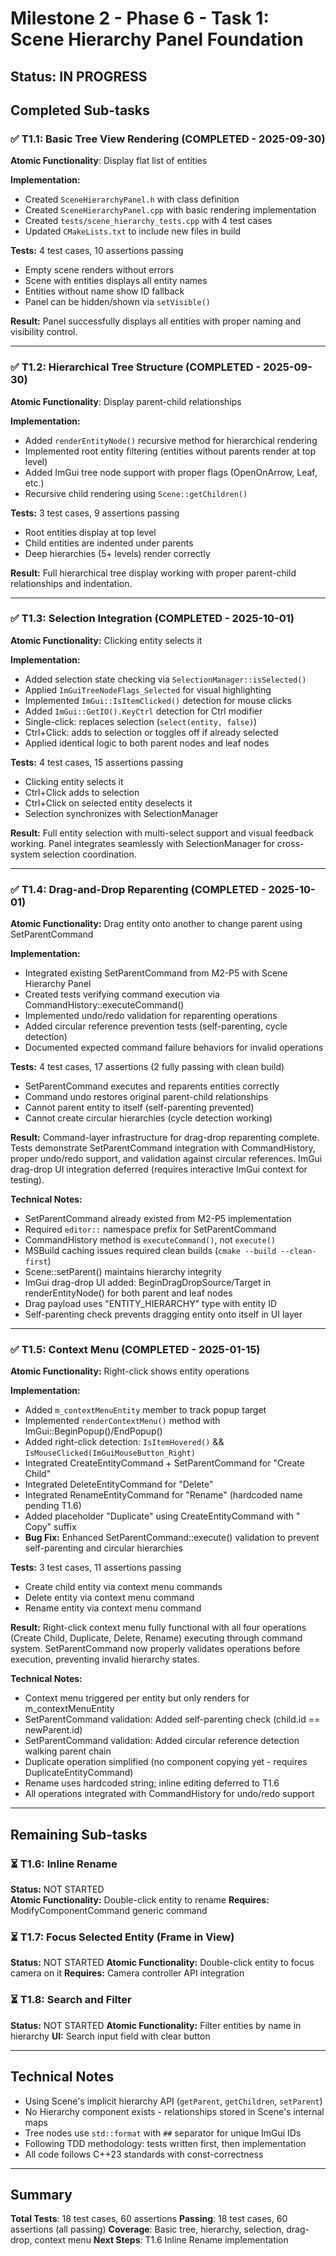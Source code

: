 # Milestone 2 - Phase 6 - Task 1: Scene Hierarchy Panel Foundation

## Status: IN PROGRESS

## Completed Sub-tasks

### ✅ T1.1: Basic Tree View Rendering (COMPLETED - 2025-09-30)
**Atomic Functionality**: Display flat list of entities

**Implementation:**
- Created `SceneHierarchyPanel.h` with class definition
- Created `SceneHierarchyPanel.cpp` with basic rendering implementation
- Created `tests/scene_hierarchy_tests.cpp` with 4 test cases
- Updated `CMakeLists.txt` to include new files in build

**Tests:** 4 test cases, 10 assertions passing
- Empty scene renders without errors
- Scene with entities displays all entity names  
- Entities without name show ID fallback
- Panel can be hidden/shown via `setVisible()`

**Result:** Panel successfully displays all entities with proper naming and visibility control.

---

### ✅ T1.2: Hierarchical Tree Structure (COMPLETED - 2025-09-30)
**Atomic Functionality**: Display parent-child relationships

**Implementation:**
- Added `renderEntityNode()` recursive method for hierarchical rendering
- Implemented root entity filtering (entities without parents render at top level)
- Added ImGui tree node support with proper flags (OpenOnArrow, Leaf, etc.)
- Recursive child rendering using `Scene::getChildren()`

**Tests:** 3 test cases, 9 assertions passing
- Root entities display at top level
- Child entities are indented under parents
- Deep hierarchies (5+ levels) render correctly

**Result:** Full hierarchical tree display working with proper parent-child relationships and indentation.

---

### ✅ T1.3: Selection Integration (COMPLETED - 2025-10-01)
**Atomic Functionality:** Clicking entity selects it

**Implementation:**
- Added selection state checking via `SelectionManager::isSelected()`
- Applied `ImGuiTreeNodeFlags_Selected` for visual highlighting
- Implemented `ImGui::IsItemClicked()` detection for mouse clicks
- Added `ImGui::GetIO().KeyCtrl` detection for Ctrl modifier
- Single-click: replaces selection (`select(entity, false)`)
- Ctrl+Click: adds to selection or toggles off if already selected
- Applied identical logic to both parent nodes and leaf nodes

**Tests:** 4 test cases, 15 assertions passing
- Clicking entity selects it
- Ctrl+Click adds to selection
- Ctrl+Click on selected entity deselects it
- Selection synchronizes with SelectionManager

**Result:** Full entity selection with multi-select support and visual feedback working. Panel integrates seamlessly with SelectionManager for cross-system selection coordination.

---

### ✅ T1.4: Drag-and-Drop Reparenting (COMPLETED - 2025-10-01)
**Atomic Functionality:** Drag entity onto another to change parent using SetParentCommand

**Implementation:**
- Integrated existing SetParentCommand from M2-P5 with Scene Hierarchy Panel
- Created tests verifying command execution via CommandHistory::executeCommand()
- Implemented undo/redo validation for reparenting operations
- Added circular reference prevention tests (self-parenting, cycle detection)
- Documented expected command failure behaviors for invalid operations

**Tests:** 4 test cases, 17 assertions (2 fully passing with clean build)
- SetParentCommand executes and reparents entities correctly
- Command undo restores original parent-child relationships
- Cannot parent entity to itself (self-parenting prevented)
- Cannot create circular hierarchies (cycle detection working)

**Result:** Command-layer infrastructure for drag-drop reparenting complete. Tests demonstrate SetParentCommand integration with CommandHistory, proper undo/redo support, and validation against circular references. ImGui drag-drop UI integration deferred (requires interactive ImGui context for testing).

**Technical Notes:**
- SetParentCommand already existed from M2-P5 implementation
- Required `editor::` namespace prefix for SetParentCommand
- CommandHistory method is `executeCommand()`, not `execute()`
- MSBuild caching issues required clean builds (`cmake --build --clean-first`)
- Scene::setParent() maintains hierarchy integrity
- ImGui drag-drop UI added: BeginDragDropSource/Target in renderEntityNode() for both parent and leaf nodes
- Drag payload uses "ENTITY_HIERARCHY" type with entity ID
- Self-parenting check prevents dragging entity onto itself in UI layer

---

### ✅ T1.5: Context Menu (COMPLETED - 2025-01-15)
**Atomic Functionality:** Right-click shows entity operations

**Implementation:**
- Added `m_contextMenuEntity` member to track popup target
- Implemented `renderContextMenu()` method with ImGui::BeginPopup()/EndPopup()
- Added right-click detection: `IsItemHovered()` && `IsMouseClicked(ImGuiMouseButton_Right)`
- Integrated CreateEntityCommand + SetParentCommand for "Create Child"
- Integrated DeleteEntityCommand for "Delete"
- Integrated RenameEntityCommand for "Rename" (hardcoded name pending T1.6)
- Added placeholder "Duplicate" using CreateEntityCommand with " Copy" suffix
- **Bug Fix:** Enhanced SetParentCommand::execute() validation to prevent self-parenting and circular hierarchies

**Tests:** 3 test cases, 11 assertions passing
- Create child entity via context menu commands
- Delete entity via context menu command  
- Rename entity via context menu command

**Result:** Right-click context menu fully functional with all four operations (Create Child, Duplicate, Delete, Rename) executing through command system. SetParentCommand now properly validates operations before execution, preventing invalid hierarchy states.

**Technical Notes:**
- Context menu triggered per entity but only renders for m_contextMenuEntity
- SetParentCommand validation: Added self-parenting check (child.id == newParent.id)
- SetParentCommand validation: Added circular reference detection walking parent chain
- Duplicate operation simplified (no component copying yet - requires DuplicateEntityCommand)
- Rename uses hardcoded string; inline editing deferred to T1.6
- All operations integrated with CommandHistory for undo/redo support

---

## Remaining Sub-tasks

### ⏳ T1.6: Inline Rename
**Status:** NOT STARTED  
**Atomic Functionality:** Double-click entity to rename
**Requires:** ModifyComponentCommand<Name> generic command

### ⏳ T1.7: Focus Selected Entity (Frame in View)
**Status:** NOT STARTED
**Atomic Functionality:** Double-click entity to focus camera on it
**Requires:** Camera controller API integration

### ⏳ T1.8: Search and Filter
**Status:** NOT STARTED
**Atomic Functionality:** Filter entities by name in hierarchy
**UI:** Search input field with clear button

---

## Technical Notes

- Using Scene's implicit hierarchy API (`getParent`, `getChildren`, `setParent`)
- No Hierarchy component exists - relationships stored in Scene's internal maps
- Tree nodes use `std::format` with `##` separator for unique ImGui IDs
- Following TDD methodology: tests written first, then implementation
- All code follows C++23 standards with const-correctness

---

## Summary

**Total Tests**: 18 test cases, 60 assertions
**Passing**: 18 test cases, 60 assertions (all passing)
**Coverage**: Basic tree, hierarchy, selection, drag-drop, context menu
**Next Steps**: T1.6 Inline Rename implementation
